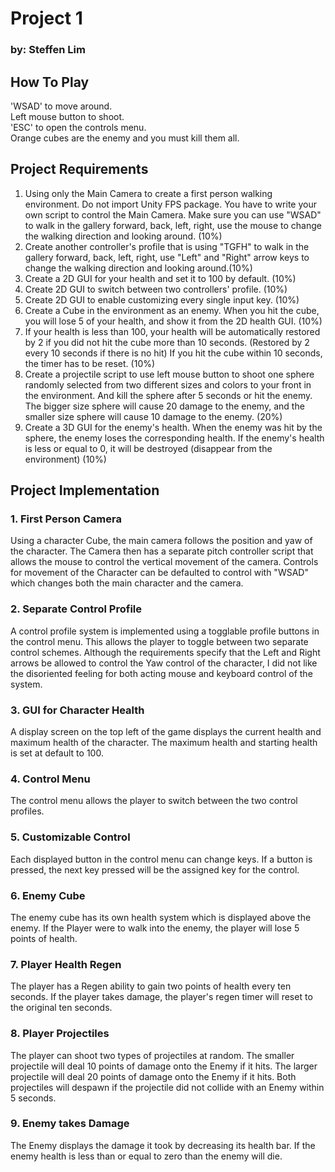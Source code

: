 # Project 1
### by: Steffen Lim

## How To Play
'WSAD' to move around.  
Left mouse button to shoot.  
'ESC' to open the controls menu.  
Orange cubes are the enemy and you must kill them all.  

## Project Requirements
1. Using only the Main Camera to create a first person walking environment. Do not import Unity FPS package. You have to write your own script to control the Main Camera. Make sure you can use "WSAD" to walk in the gallery forward, back, left, right, use the mouse to change the walking direction and looking around. (10%)
2. Create another controller's profile that is using "TGFH" to walk in the gallery forward, back, left, right, use "Left" and "Right" arrow keys to change the walking direction and looking around.(10%)
3. Create a 2D GUI for your health and set it to 100 by default. (10%)
4. Create 2D GUI to switch between two controllers' profile. (10%)
5. Create 2D GUI to enable customizing every single input key. (10%)
6. Create a Cube in the environment as an enemy. When you hit the cube, you will lose 5 of your health, and show it from the 2D health GUI. (10%)
7. If your health is less than 100, your health will be automatically restored by 2 if you did not hit the cube more than 10 seconds. (Restored by 2 every 10 seconds if there is no hit) If you hit the cube within 10 seconds, the timer has to be reset. (10%)
8. Create a projectile script to use left mouse button to shoot one sphere randomly selected from two different sizes and colors to your front in the environment. And kill the sphere after 5 seconds or hit the enemy. The bigger size sphere will cause 20 damage to the enemy, and the smaller size sphere will cause 10 damage to the enemy. (20%)
9. Create a 3D GUI for the enemy's health. When the enemy was hit by the sphere, the enemy loses the corresponding health. If the enemy's health is less or equal to 0, it will be destroyed (disappear from the environment) (10%)


## Project Implementation

### 1. First Person Camera
Using a character Cube, the main camera follows the position and yaw of the character. The Camera then has a separate pitch controller script that allows the mouse to control the vertical movement of the camera.
Controls for movement of the Character can be defaulted to control with "WSAD" which changes both the main character and the camera.

### 2. Separate Control Profile
A control profile system is implemented using a togglable profile buttons in the control menu. This allows the player to toggle between two separate control schemes. Although the requirements specify that the Left and Right arrows be allowed to control the Yaw control of the character, I did not like the disoriented feeling for both acting mouse and keyboard control of the system.

### 3. GUI for Character Health
A display screen on the top left of the game displays the current health and maximum health of the character. The maximum health and starting health is set at default to 100.

### 4. Control Menu
The control menu allows the player to switch between the two control profiles.

### 5. Customizable Control
Each displayed button in the control menu can change keys. If a button is pressed, the next key pressed will be the assigned key for the control.

### 6. Enemy Cube
The enemy cube has its own health system which is displayed above the enemy. If the Player were to walk into the enemy, the player will lose 5 points of health.

### 7. Player Health Regen
The player has a Regen ability to gain two points of health every ten seconds. If the player takes damage, the player's regen timer will reset to the original ten seconds.

### 8. Player Projectiles
The player can shoot two types of projectiles at random. The smaller projectile will deal 10 points of damage onto the Enemy if it hits. The larger projectile will deal 20 points of damage onto the Enemy if it hits. Both projectiles will despawn if the projectile did not collide with an Enemy within 5 seconds.

### 9. Enemy takes Damage
The Enemy displays the damage it took by decreasing its health bar. If the enemy health is less than or equal to zero than the enemy will die.